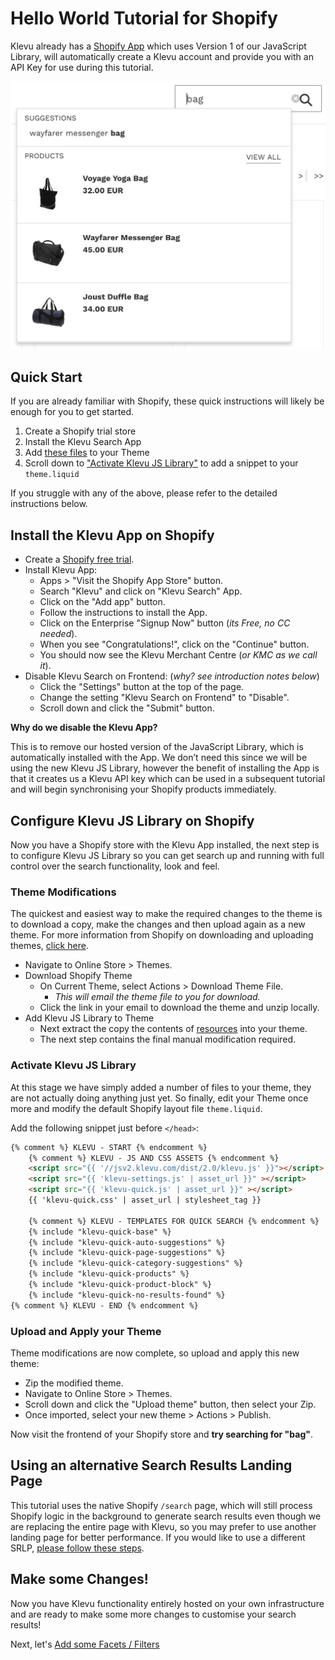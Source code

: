 # Hello World Tutorial for Shopify

Klevu already has a [Shopify App](https://apps.shopify.com/klevu-smart-search)
which uses Version 1 of our JavaScript Library, will automatically create
a Klevu account and provide you with an API Key for use during this tutorial.

![Klevu Quick Search](/getting-started/1-hello-world/images/intro-quick-search.jpg)

## Quick Start

If you are already familiar with Shopify, these quick instructions
will likely be enough for you to get started.

1. Create a Shopify trial store
1. Install the Klevu Search App
1. Add [these files](/getting-started/1-hello-world/shopify/resources) to your Theme
1. Scroll down to ["Activate Klevu JS Library"](/getting-started/1-hello-world/shopify#activate-klevu-js-library) to add a snippet to your `theme.liquid`

If you struggle with any of the above, please refer to the detailed instructions below.

## Install the Klevu App on Shopify

- Create a [Shopify free trial](https://www.shopify.com).
- Install Klevu App:
    - Apps > "Visit the Shopify App Store" button.
    - Search "Klevu" and click on "Klevu Search" App.
    - Click on the "Add app" button.
    - Follow the instructions to install the App.
    - Click on the Enterprise "Signup Now" button (_its Free, no CC needed_).
    - When you see "Congratulations!", click on the "Continue" button.
    - You should now see the Klevu Merchant Centre (_or KMC as we call it_).
- Disable Klevu Search on Frontend: (_why? see introduction notes below_)
    - Click the "Settings" button at the top of the page.
    - Change the setting "Klevu Search on Frontend" to "Disable".
    - Scroll down and click the "Submit" button.

**Why do we disable the Klevu App?**

This is to remove our hosted version of the JavaScript Library,
which is automatically installed with the App.
We don’t need this since we will be using the new Klevu JS Library,
however the benefit of installing the App is that it creates us a
Klevu API key which can be used in a subsequent tutorial
and will begin synchronising your Shopify products immediately.

## Configure Klevu JS Library on Shopify

Now you have a Shopify store with the Klevu App installed,
the next step is to configure Klevu JS Library so you can get search up
and running with full control over the search functionality, look and feel.

### Theme Modifications

The quickest and easiest way to make the required changes to the theme is to download a copy,
make the changes and then upload again as a new theme. For more information from Shopify on downloading
and uploading themes, [click here](https://help.shopify.com/en/themes/customization/troubleshooting/upload-multiple-files).

- Navigate to Online Store > Themes.
- Download Shopify Theme
    - On Current Theme, select Actions > Download Theme File.
        - _This will email the theme file to you for download._
    - Click the link in your email to download the theme and unzip locally.
- Add Klevu JS Library to Theme
    - Next extract the copy the contents of [resources](/getting-started/1-hello-world/shopify/resources) into your theme.
    - The next step contains the final manual modification required.

### Activate Klevu JS Library

At this stage we have simply added a number of files to your theme,
they are not actually doing anything just yet. So finally, edit your Theme
once more and modify the default Shopify layout file `theme.liquid`.

Add the following snippet just before `</head>`:

```html
{% comment %} KLEVU - START {% endcomment %}
    {% comment %} KLEVU - JS AND CSS ASSETS {% endcomment %}
    <script src="{{ '//jsv2.klevu.com/dist/2.0/klevu.js' }}"></script>
    <script src="{{ 'klevu-settings.js' | asset_url }}" ></script>
    <script src="{{ 'klevu-quick.js' | asset_url }}" ></script>
    {{ 'klevu-quick.css' | asset_url | stylesheet_tag }}
    
    {% comment %} KLEVU - TEMPLATES FOR QUICK SEARCH {% endcomment %}
    {% include "klevu-quick-base" %}
    {% include "klevu-quick-auto-suggestions" %}
    {% include "klevu-quick-page-suggestions" %}
    {% include "klevu-quick-category-suggestions" %}
    {% include "klevu-quick-products" %}
    {% include "klevu-quick-product-block" %}
    {% include "klevu-quick-no-results-found" %}
{% comment %} KLEVU - END {% endcomment %}
```

### Upload and Apply your Theme

Theme modifications are now complete, so upload and apply this new theme:

- Zip the modified theme.
- Navigate to Online Store > Themes.
- Scroll down and click the "Upload theme" button, then select your Zip.
- Once imported, select your new theme > Actions > Publish.

Now visit the frontend of your Shopify store and **try searching for "bag"**.

## Using an alternative Search Results Landing Page

This tutorial uses the native Shopify `/search` page, which will still process Shopify logic in the background
to generate search results even though we are replacing the entire page with Klevu, so you may prefer to use another
landing page for better performance. If you would like to use a different SRLP,
[please follow these steps](/getting-started/1-hello-world/shopify/alternate-landing-page).

## Make some Changes!

Now you have Klevu functionality entirely hosted on your own infrastructure
and are ready to make some more changes to customise your search results!

Next, let's [Add some Facets / Filters](/getting-started/2-facets/shopify)
